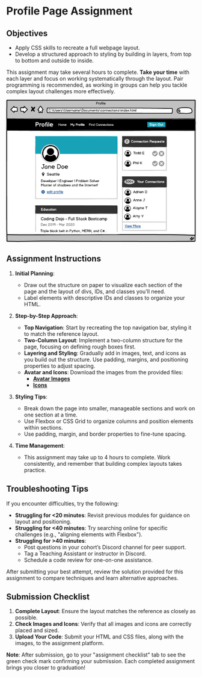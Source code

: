 # Profile Page Assignment

## Objectives
- Apply CSS skills to recreate a full webpage layout.
- Develop a structured approach to styling by building in layers, from top to bottom and outside to inside.

This assignment may take several hours to complete. **Take your time** with each layer and focus on working systematically through the layout. Pair programming is recommended, as working in groups can help you tackle complex layout challenges more effectively.

![Profile Page](profile.png)

## Assignment Instructions

1. **Initial Planning**:
   - Draw out the structure on paper to visualize each section of the page and the layout of divs, IDs, and classes you'll need. 
   - Label elements with descriptive IDs and classes to organize your HTML.

2. **Step-by-Step Approach**:
   - **Top Navigation**: Start by recreating the top navigation bar, styling it to match the reference layout.
   - **Two-Column Layout**: Implement a two-column structure for the page, focusing on defining rough boxes first.
   - **Layering and Styling**: Gradually add in images, text, and icons as you build out the structure. Use padding, margins, and positioning properties to adjust spacing.
   - **Avatar and Icons**: Download the images from the provided files:
     - **[Avatar Images](https://login.codingdojo.africa/m/283/8971/60837)**
     - **[Icons](https://login.codingdojo.africa/m/283/8971/60837)**

3. **Styling Tips**:
   - Break down the page into smaller, manageable sections and work on one section at a time.
   - Use Flexbox or CSS Grid to organize columns and position elements within sections.
   - Use padding, margin, and border properties to fine-tune spacing.

4. **Time Management**:
   - This assignment may take up to 4 hours to complete. Work consistently, and remember that building complex layouts takes practice.

## Troubleshooting Tips

If you encounter difficulties, try the following:

- **Struggling for <20 minutes**: Revisit previous modules for guidance on layout and positioning.
- **Struggling for <40 minutes**: Try searching online for specific challenges (e.g., "aligning elements with Flexbox").
- **Struggling for >40 minutes**:
  - Post questions in your cohort’s Discord channel for peer support.
  - Tag a Teaching Assistant or instructor in Discord.
  - Schedule a code review for one-on-one assistance.

After submitting your best attempt, review the solution provided for this assignment to compare techniques and learn alternative approaches.

## Submission Checklist

1. **Complete Layout**: Ensure the layout matches the reference as closely as possible.
2. **Check Images and Icons**: Verify that all images and icons are correctly placed and sized.
3. **Upload Your Code**: Submit your HTML and CSS files, along with the images, to the assignment platform.

**Note**: After submission, go to your "assignment checklist" tab to see the green check mark confirming your submission. Each completed assignment brings you closer to graduation!

